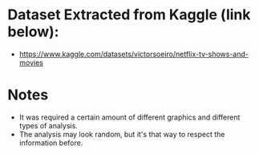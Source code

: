 # Dataset Extracted from Kaggle (link below):
  -  https://www.kaggle.com/datasets/victorsoeiro/netflix-tv-shows-and-movies

# Notes
  - It was required a certain amount of different graphics and different types of analysis.
  - The analysis may look random, but it's that way to respect the information before.
